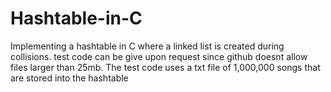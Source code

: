 # Hashtable-in-C
Implementing a hashtable in C where a linked list is created during collisions.
test code can be give upon request since github doesnt allow files larger than 25mb. The test code uses a txt file of 1,000,000 songs that are stored into the hashtable

